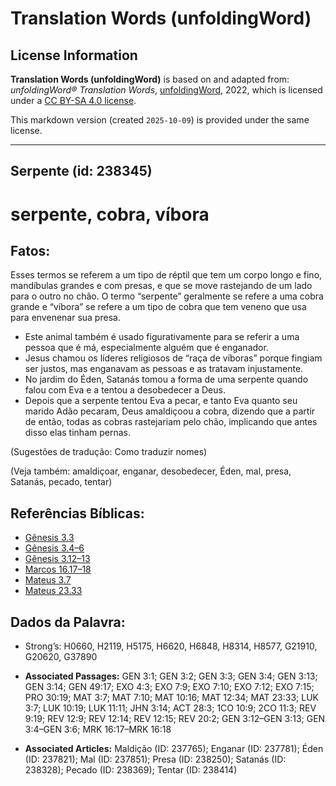 # Translation Words (unfoldingWord)

## License Information

**Translation Words (unfoldingWord)** is based on and adapted from: _unfoldingWord® Translation Words_, [unfoldingWord](https://unfoldingword.org/utw), 2022, which is licensed under a [CC BY-SA 4.0 license](https://creativecommons.org/licenses/by-sa/4.0/legalcode.en).

This markdown version (created `2025-10-09`) is provided under the same license.



--------------------------------

## Serpente (id: 238345)

serpente, cobra, víbora
=======================

Fatos:
------

Esses termos se referem a um tipo de réptil que tem um corpo longo e fino, mandíbulas grandes e com presas, e que se move rastejando de um lado para o outro no chão. O termo “serpente” geralmente se refere a uma cobra grande e “víbora” se refere a um tipo de cobra que tem veneno que usa para envenenar sua presa.

* Este animal também é usado figurativamente para se referir a uma pessoa que é má, especialmente alguém que é enganador.
* Jesus chamou os líderes religiosos de “raça de víboras” porque fingiam ser justos, mas enganavam as pessoas e as tratavam injustamente.
* No jardim do Éden, Satanás tomou a forma de uma serpente quando falou com Eva e a tentou a desobedecer a Deus.
* Depois que a serpente tentou Eva a pecar, e tanto Eva quanto seu marido Adão pecaram, Deus amaldiçoou a cobra, dizendo que a partir de então, todas as cobras rastejariam pelo chão, implicando que antes disso elas tinham pernas.

(Sugestões de tradução: Como traduzir nomes)

(Veja também: amaldiçoar, enganar, desobedecer, Éden, mal, presa, Satanás, pecado, tentar)

Referências Bíblicas:
---------------------

* [Gênesis 3\.3](https://ref.ly/Gen3:3)
* [Gênesis 3\.4–6](https://ref.ly/Gen3:4-Gen3:6)
* [Gênesis 3\.12–13](https://ref.ly/Gen3:12-Gen3:13)
* [Marcos 16\.17–18](https://ref.ly/Mark16:17-Mark16:18)
* [Mateus 3\.7](https://ref.ly/Matt3:7)
* [Mateus 23\.33](https://ref.ly/Matt23:33)

Dados da Palavra:
-----------------

* Strong’s: H0660, H2119, H5175, H6620, H6848, H8314, H8577, G21910, G20620, G37890

* **Associated Passages:** GEN 3:1; GEN 3:2; GEN 3:3; GEN 3:4; GEN 3:13; GEN 3:14; GEN 49:17; EXO 4:3; EXO 7:9; EXO 7:10; EXO 7:12; EXO 7:15; PRO 30:19; MAT 3:7; MAT 7:10; MAT 10:16; MAT 12:34; MAT 23:33; LUK 3:7; LUK 10:19; LUK 11:11; JHN 3:14; ACT 28:3; 1CO 10:9; 2CO 11:3; REV 9:19; REV 12:9; REV 12:14; REV 12:15; REV 20:2; GEN 3:12–GEN 3:13; GEN 3:4–GEN 3:6; MRK 16:17–MRK 16:18
* **Associated Articles:** Maldição (ID: 237765); Enganar (ID: 237781); Éden (ID: 237821); Mal (ID: 237851); Presa (ID: 238250); Satanás (ID: 238328); Pecado (ID: 238369); Tentar (ID: 238414)


